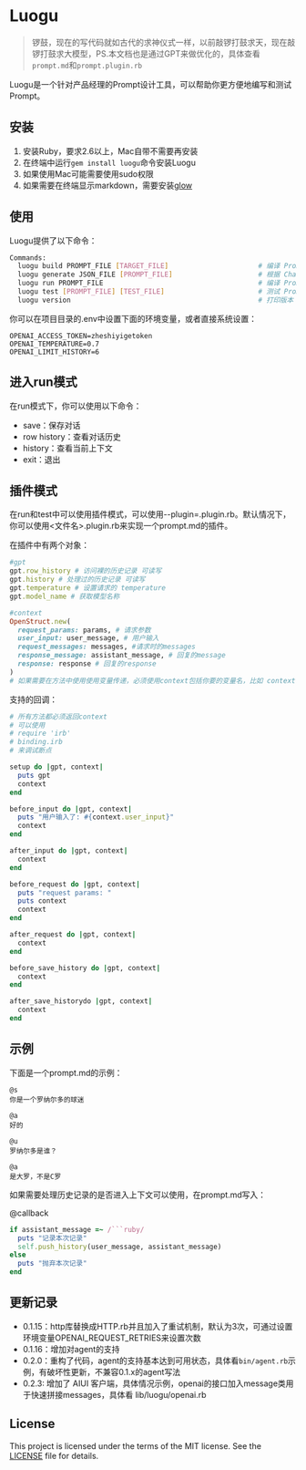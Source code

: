 # Luogu

> 锣鼓，现在的写代码就如古代的求神仪式一样，以前敲锣打鼓求天，现在敲锣打鼓求大模型，PS.本文档也是通过GPT来做优化的，具体查看`prompt.md`和`prompt.plugin.rb`

Luogu是一个针对产品经理的Prompt设计工具，可以帮助你更方便地编写和测试Prompt。

## 安装

1. 安装Ruby，要求2.6以上，Mac自带不需要再安装
2. 在终端中运行`gem install luogu`命令安装Luogu
3. 如果使用Mac可能需要使用sudo权限
4. 如果需要在终端显示markdown，需要安装[glow](https://github.com/charmbracelet/glow)

## 使用

Luogu提供了以下命令：

```Bash
Commands:
  luogu build PROMPT_FILE [TARGET_FILE]                      # 编译 Prompt.md 成能够提交给 ChatGPT API 的 messages. 默认输出为 <同文件名>.json
  luogu generate JSON_FILE [PROMPT_FILE]                     # 根据 ChatGPT messages JSON 来生成 Prompt.md
  luogu run PROMPT_FILE                                      # 编译 Prompt.md 成能够提交给 ChatGPT API 的 messages. 默认输出为 <同文件名>.json
  luogu test [PROMPT_FILE] [TEST_FILE]                       # 测试 Prompt 文件
  luogu version                                              # 打印版本
```

你可以在项目目录的.env中设置下面的环境变量，或者直接系统设置：

```
OPENAI_ACCESS_TOKEN=zheshiyigetoken
OPENAI_TEMPERATURE=0.7
OPENAI_LIMIT_HISTORY=6
```

## 进入run模式

在run模式下，你可以使用以下命令：

- save：保存对话
- row history：查看对话历史
- history：查看当前上下文
- exit：退出

## 插件模式

在run和test中可以使用插件模式，可以使用--plugin=<file>.plugin.rb。默认情况下，你可以使用<文件名>.plugin.rb来实现一个prompt.md的插件。

在插件中有两个对象：

```ruby
#gpt
gpt.row_history # 访问裸的历史记录 可读写
gpt.history # 处理过的历史记录 可读写
gpt.temperature # 设置请求的 temperature
gpt.model_name # 获取模型名称

#context
OpenStruct.new(
  request_params: params, # 请求参数
  user_input: user_message, # 用户输入
  request_messages: messages, #请求时的messages
  response_message: assistant_message, # 回复的message
  response: response # 回复的response
)
# 如果需要在方法中使用使用变量传递，必须使用context包括你要的变量名，比如 context.name = "luogu"
```

支持的回调：

```ruby
# 所有方法都必须返回context
# 可以使用
# require 'irb'
# binding.irb
# 来调试断点

setup do |gpt, context|
  puts gpt
  context
end

before_input do |gpt, context|
  puts "用户输入了: #{context.user_input}"
  context
end

after_input do |gpt, context|
  context
end

before_request do |gpt, context|
  puts "request params: "
  puts context
  context
end

after_request do |gpt, context|
  context
end

before_save_history do |gpt, context|
  context
end

after_save_historydo |gpt, context|
  context
end
```

## 示例

下面是一个prompt.md的示例：

```
@s
你是一个罗纳尔多的球迷

@a
好的

@u
罗纳尔多是谁？

@a
是大罗，不是C罗
```

如果需要处理历史记录的是否进入上下文可以使用，在prompt.md写入：

@callback
```ruby
if assistant_message =~ /```ruby/
  puts "记录本次记录"
  self.push_history(user_message, assistant_message)
else
  puts "抛弃本次记录"
end
```

## 更新记录

- 0.1.15：http库替换成HTTP.rb并且加入了重试机制，默认为3次，可通过设置环境变量OPENAI_REQUEST_RETRIES来设置次数
- 0.1.16：增加对agent的支持
- 0.2.0：重构了代码，agent的支持基本达到可用状态，具体看`bin/agent.rb`示例，有破坏性更新，不兼容0.1.x的agent写法
- 0.2.3: 增加了 AIUI 客户端，具体情况示例，openai的接口加入message类用于快速拼接messages，具体看 lib/luogu/openai.rb

## License

This project is licensed under the terms of the MIT license. See the [LICENSE](LICENSE) file for details.
